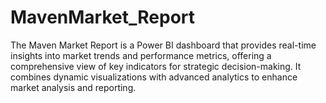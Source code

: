 # MavenMarket_Report
The Maven Market Report is a Power BI dashboard that provides real-time insights into market trends and performance metrics, offering a comprehensive view of key indicators for strategic decision-making. It combines dynamic visualizations with advanced analytics to enhance market analysis and reporting.

